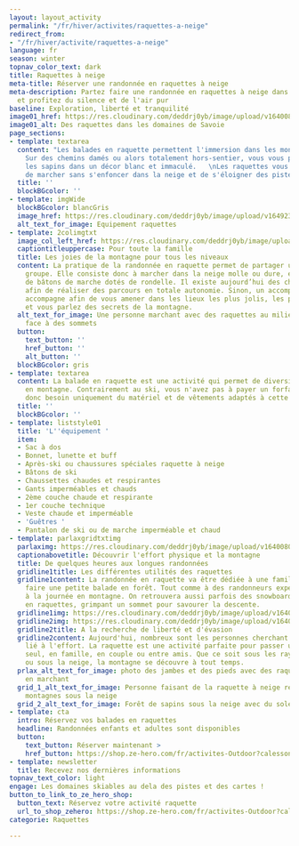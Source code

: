 ```yaml
---
layout: layout_activity
permalink: "/fr/hiver/activites/raquettes-a-neige"
redirect_from:
- "/fr/hiver/activite/raquettes-a-neige"
language: fr
season: winter
topnav_color_text: dark
title: Raquettes à neige
meta-title: Réserver une randonnée en raquettes à neige
meta-description: Partez faire une randonnée en raquettes à neige dans la montagne
  et profitez du silence et de l'air pur
baseline: Exploration, liberté et tranquilité
image01_href: https://res.cloudinary.com/deddrj0yb/image/upload/v1640080084/website/winter/jacques-dillies-eL6lwLpGgnA-unsplash_qx3ylg.jpg
image01_alt: Des raquettes dans les domaines de Savoie
page_sections:
- template: textarea
  content: "Les balades en raquette permettent l'immersion dans les montagnes enneigées.
    Sur des chemins damés ou alors totalement hors-sentier, vous vous plongez entre
    les sapins dans un décor blanc et immaculé.   \nLes raquettes vous permettent
    de marcher sans s'enfoncer dans la neige et de s'éloigner des pistes de ski. "
  title: ''
  blockBGcolor: ''
- template: imgWide
  blockBGcolor: blancGris
  image_href: https://res.cloudinary.com/deddrj0yb/image/upload/v1649234215/website/assets/Recadr%C3%A9es/raquettes.png
  alt_text_for_image: Equipement raquettes
- template: 2colimgtxt
  image_col_left_href: https://res.cloudinary.com/deddrj0yb/image/upload/v1640080084/website/winter/pablo-guerrero-xglh7hBu9QU-unsplash_nvbvyf.jpg
  captiontitleuppercase: Pour toute la famille
  title: Les joies de la montagne pour tous les niveaux
  content: La pratique de la randonnée en raquette permet de partager un moment en
    groupe. Elle consiste donc à marcher dans la neige molle ou dure, en s’aidant
    de bâtons de marche dotés de rondelle. Il existe aujourd’hui des chemins balisés
    afin de réaliser des parcours en totale autonomie. Sinon, un accompagnateur vous
    accompagne afin de vous amener dans les lieux les plus jolis, les plus préservés
    et vous parlez des secrets de la montagne.
  alt_text_for_image: Une personne marchant avec des raquettes au milieu de la montagne
    face à des sommets
  button:
    text_button: ''
    href_button: ''
    alt_button: ''
  blockBGcolor: gris
- template: textarea
  content: La balade en raquette est une activité qui permet de diversifier son séjour
    en montagne. Contrairement au ski, vous n'avez pas à payer un forfait. Vous avez
    donc besoin uniquement du matériel et de vêtements adaptés à cette pratique.
  title: ''
  blockBGcolor: ''
- template: liststyle01
  title: 'L''équipement '
  item:
  - Sac à dos
  - Bonnet, lunette et buff
  - Après-ski ou chaussures spéciales raquette à neige
  - Bâtons de ski
  - Chaussettes chaudes et respirantes
  - Gants imperméables et chauds
  - 2ème couche chaude et respirante
  - 1er couche technique
  - Veste chaude et imperméable
  - 'Guêtres '
  - Pantalon de ski ou de marche imperméable et chaud
- template: parlaxgridtxtimg
  parlaximg: https://res.cloudinary.com/deddrj0yb/image/upload/v1640080312/website/winter/jaime-dantas-_0ELWIxVbgk-unsplash_u8vhfk.jpg
  captionabovetitle: Découvrir l'effort physique et la montagne
  title: De quelques heures aux longues randonnées
  gridline1title: Les différentes utilités des raquettes
  gridline1content: La randonnée en raquette va être dédiée à une famille voulant
    faire une petite balade en forêt. Tout comme à des randonneurs expérimentés, s'aventurant
    à la journée en montagne. On retrouvera aussi parfois des snowboardeurs, évoluant
    en raquettes, grimpant un sommet pour savourer la descente.
  gridline1img: https://res.cloudinary.com/deddrj0yb/image/upload/v1640080312/website/winter/mael-balland-MXJ3QUxhNrY-unsplash_popvon.jpg
  gridline2img: https://res.cloudinary.com/deddrj0yb/image/upload/v1640080311/website/winter/else-marie-de-leeuw-Y9PrWAYlwVo-unsplash_yeipbi.jpg
  gridline2title: A la recherche de liberté et d'évasion
  gridline2content: Aujourd'hui, nombreux sont les personnes cherchant ce moment d'évasion
    lié à l'effort. La raquette est une activité parfaite pour passer un moment agréable
    seul, en famille, en couple ou entre amis. Que ce soit sous les rayons du soleil
    ou sous la neige, la montagne se découvre à tout temps.
  prlax_alt_text_for_image: photo des jambes et des pieds avec des raquettes à neige
    en marchant
  grid_1_alt_text_for_image: Personne faisant de la raquette à neige regardant les
    montagnes sous la neige
  grid_2_alt_text_for_image: Forêt de sapins sous la neige avec du soleil
- template: cta
  intro: Réservez vos balades en raquettes
  headline: Randonnées enfants et adultes sont disponibles
  button:
    text_button: Réserver maintenant >
    href_button: https://shop.ze-hero.com/fr/activites-Outdoor?calessonstype=all&catypegenderlistsummer=all&calessonsactivitytype=Activit%C3%A9+non+ski&start-date=
- template: newsletter
  title: Recevez nos dernières informations
topnav_text_color: light
engage: Les domaines skiables au dela des pistes et des cartes !
button_to_link_to_ze_hero_shop:
  button_text: Réservez votre activité raquette
  url_to_shop_zehero: https://shop.ze-hero.com/fr/activites-Outdoor?calessonstype=all&catypegenderlistsummer=all&calessonsactivitytype=Activit%C3%A9+non+ski&start-date=21%2F11%2F2021
categorie: Raquettes

---
```

